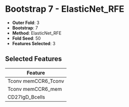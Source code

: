 # Bootstrap 7 - ElasticNet_RFE

- **Outer Fold**: 3
- **Bootstrap**: 7
- **Method**: ElasticNet_RFE
- **Fold Seed**: 50
- **Features Selected**: 3

## Selected Features

| Feature |
|---------|
| Tconv memCCR6_Tconv |
| Tconv memCCR6_mem |
| CD27IgD_Bcells |

